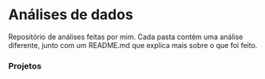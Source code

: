 # Análises de dados
Repositório de análises feitas por mim. Cada pasta contém uma análise diferente, junto com um README.md que explica mais sobre o que foi feito.

### Projetos
